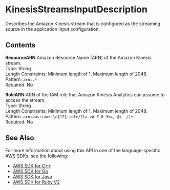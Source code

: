 # KinesisStreamsInputDescription<a name="API_KinesisStreamsInputDescription"></a>

 Describes the Amazon Kinesis stream that is configured as the streaming source in the application input configuration\. 

## Contents<a name="API_KinesisStreamsInputDescription_Contents"></a>

 **ResourceARN**   <a name="analytics-Type-KinesisStreamsInputDescription-ResourceARN"></a>
Amazon Resource Name \(ARN\) of the Amazon Kinesis stream\.  
Type: String  
Length Constraints: Minimum length of 1\. Maximum length of 2048\.  
Pattern: `arn:.*`   
Required: No

 **RoleARN**   <a name="analytics-Type-KinesisStreamsInputDescription-RoleARN"></a>
ARN of the IAM role that Amazon Kinesis Analytics can assume to access the stream\.  
Type: String  
Length Constraints: Minimum length of 1\. Maximum length of 2048\.  
Pattern: `arn:aws:iam::\d{12}:role/?[a-zA-Z_0-9+=,.@\-_/]+`   
Required: No

## See Also<a name="API_KinesisStreamsInputDescription_SeeAlso"></a>

For more information about using this API in one of the language\-specific AWS SDKs, see the following:
+  [AWS SDK for C\+\+](https://docs.aws.amazon.com/goto/SdkForCpp/kinesisanalytics-2015-08-14/KinesisStreamsInputDescription) 
+  [AWS SDK for Go](https://docs.aws.amazon.com/goto/SdkForGoV1/kinesisanalytics-2015-08-14/KinesisStreamsInputDescription) 
+  [AWS SDK for Java](https://docs.aws.amazon.com/goto/SdkForJava/kinesisanalytics-2015-08-14/KinesisStreamsInputDescription) 
+  [AWS SDK for Ruby V2](https://docs.aws.amazon.com/goto/SdkForRubyV2/kinesisanalytics-2015-08-14/KinesisStreamsInputDescription) 